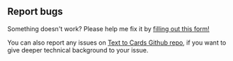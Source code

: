 ## Report bugs

Something doesn't work? Please help me fix it by [filling out this form!](https://andrassomi.typeform.com/to/hHNZMk)

You can also report any issues on [Text to Cards Github repo](https://github.com/text-to-cards/text-to-cards/issues), if you want to give deeper technical background to your issue.